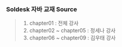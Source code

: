 ### Soldesk 자바 교재 Source
> 1. chapter01 : 전체 강사
> 2. chapter02 ~ chapter05 : 정세나 강사
> 3. chapter06 ~ chapter09 : 김우태 강사
